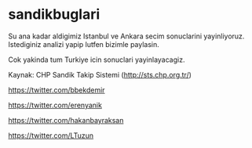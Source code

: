 sandikbuglari
=============

Su ana kadar aldigimiz Istanbul ve Ankara secim sonuclarini yayinliyoruz. 
Istediginiz analizi yapip lutfen bizimle paylasin.

Cok yakinda tum Turkiye icin sonuclari yayinlayacagiz.

Kaynak: CHP Sandik Takip Sistemi (http://sts.chp.org.tr/)


https://twitter.com/bbekdemir

https://twitter.com/erenyanik

https://twitter.com/hakanbayraksan

https://twitter.com/LTuzun
